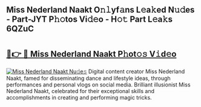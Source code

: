 ## Miss Nederland Naakt O𝚗𝚕yf𝚊ns L𝚎a𝚔ed N𝚞𝚍es - Part-JYT P𝚑𝚘tos Vi𝚍𝚎o - H𝚘𝚝 Part L𝚎a𝚔s 6QZuC

# <h2><a href="http://kf25sv.oniu.top/?m=Miss+Nederland+Naakt">🔗👉 🔴 Miss Nederland Naakt P𝚑ot𝚘𝚜 V𝚒d𝚎o</a></h2>

[![Miss Nederland Naakt Nu𝚍e𝚜](https://i.imgur.com/0qMVB7G.gif)](http://kf25sv.oniu.top/?m=Miss+Nederland+Naakt)
Digital content creator Miss Nederland Naakt, famed for disseminating dance and lifestyle ideas, through performances and personal vlogs on social media. Brilliant illusionist Miss Nederland Naakt, celebrated for their exceptional skills and accomplishments in creating and performing magic tricks.  
